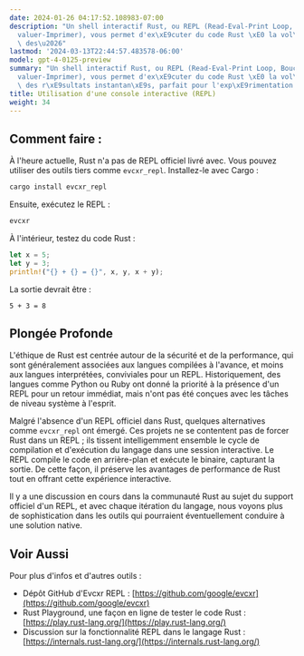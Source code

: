 ```yaml
---
date: 2024-01-26 04:17:52.108983-07:00
description: "Un shell interactif Rust, ou REPL (Read-Eval-Print Loop, Boucle Lire-\xC9\
  valuer-Imprimer), vous permet d'ex\xE9cuter du code Rust \xE0 la vol\xE9e, en voyant\
  \ des\u2026"
lastmod: '2024-03-13T22:44:57.483578-06:00'
model: gpt-4-0125-preview
summary: "Un shell interactif Rust, ou REPL (Read-Eval-Print Loop, Boucle Lire-\xC9\
  valuer-Imprimer), vous permet d'ex\xE9cuter du code Rust \xE0 la vol\xE9e, en voyant\
  \ des r\xE9sultats instantan\xE9s, parfait pour l'exp\xE9rimentation ou l'apprentissage."
title: Utilisation d'une console interactive (REPL)
weight: 34
---
```


## Comment faire :
À l'heure actuelle, Rust n'a pas de REPL officiel livré avec. Vous pouvez utiliser des outils tiers comme `evcxr_repl`. Installez-le avec Cargo :

```sh
cargo install evcxr_repl
```

Ensuite, exécutez le REPL :

```sh
evcxr
```

À l'intérieur, testez du code Rust :

```rust
let x = 5;
let y = 3;
println!("{} + {} = {}", x, y, x + y);
```

La sortie devrait être :

```
5 + 3 = 8
```

## Plongée Profonde
L'éthique de Rust est centrée autour de la sécurité et de la performance, qui sont généralement associées aux langues compilées à l'avance, et moins aux langues interprétées, conviviales pour un REPL. Historiquement, des langues comme Python ou Ruby ont donné la priorité à la présence d'un REPL pour un retour immédiat, mais n'ont pas été conçues avec les tâches de niveau système à l'esprit.

Malgré l'absence d'un REPL officiel dans Rust, quelques alternatives comme `evcxr_repl` ont émergé. Ces projets ne se contentent pas de forcer Rust dans un REPL ; ils tissent intelligemment ensemble le cycle de compilation et d'exécution du langage dans une session interactive. Le REPL compile le code en arrière-plan et exécute le binaire, capturant la sortie. De cette façon, il préserve les avantages de performance de Rust tout en offrant cette expérience interactive.

Il y a une discussion en cours dans la communauté Rust au sujet du support officiel d'un REPL, et avec chaque itération du langage, nous voyons plus de sophistication dans les outils qui pourraient éventuellement conduire à une solution native.

## Voir Aussi
Pour plus d'infos et d'autres outils :
- Dépôt GitHub d'Evcxr REPL : [https://github.com/google/evcxr](https://github.com/google/evcxr)
- Rust Playground, une façon en ligne de tester le code Rust : [https://play.rust-lang.org/](https://play.rust-lang.org/)
- Discussion sur la fonctionnalité REPL dans le langage Rust : [https://internals.rust-lang.org/](https://internals.rust-lang.org/)
